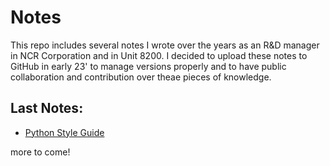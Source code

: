 # Notes

This repo includes several notes I wrote over the years as an R&D manager in NCR Corporation and in Unit 8200. I decided to upload these notes to GitHub in early 23' to manage versions properly and to have public collaboration and contribution over theae pieces of knowledge.

## Last Notes:

* [Python Style Guide](https://github.com/abotzer/notes/blob/main/Programming/python_style_guide.md)

more to come!
